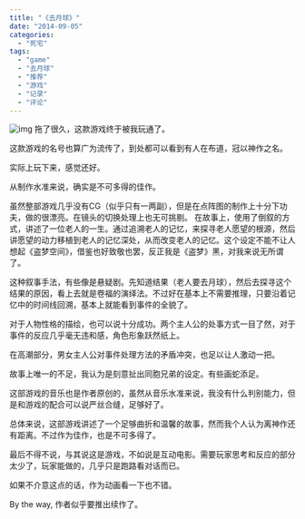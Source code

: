 ```yaml
---
title: "《去月球》"
date: "2014-09-05"
categories: 
  - "死宅"
tags: 
  - "game"
  - "去月球"
  - "推荐"
  - "游戏"
  - "记录"
  - "评论"
---
```


![img](http://www.91danji.com/upload/2012127/2012127202744647.jpg) 拖了很久，这款游戏终于被我玩通了。

这款游戏的名号也算广为流传了，到处都可以看到有人在布道，冠以神作之名。

实际上玩下来，感觉还好。

从制作水准来说，确实是不可多得的佳作。

虽然整部游戏几乎没有CG（似乎只有一两副），但是在点阵图的制作上十分下功夫，做的很漂亮。在镜头的切换处理上也无可挑剔。 在故事上，使用了倒叙的方式，讲述了一位老人的一生。通过追溯老人的记忆，来探寻老人愿望的根源，然后讲愿望的动力移植到老人的记忆深处，从而改变老人的记忆。这个设定不能不让人想起《盗梦空间》，借鉴也好致敬也罢，反正我是《盗梦》黑，对我来说无所谓了。

这种叙事手法，有些像是悬疑剧。先知道结果（老人要去月球），然后去探寻这个结果的原因，看上去就是卷福的演绎法。不过好在基本上不需要推理，只要沿着记忆中的时间线回溯，基本上就能看到事件的全貌了。

对于人物性格的描绘，也可以说十分成功。两个主人公的处事方式一目了然，对于事件的反应几乎毫无违和感，角色形象跃然纸上。

在高潮部分，男女主人公对事件处理方法的矛盾冲突，也足以让人激动一把。

故事上唯一的不足，我认为是刻意扯出同胞兄弟的设定。有些画蛇添足。

这部游戏的音乐也是作者原创的，虽然从音乐水准来说，我没有什么判别能力，但是和游戏的配合可以说严丝合缝，足够好了。

总体来说，这部游戏讲述了一个足够曲折和温馨的故事，然而我个人认为离神作还有距离。不过作为佳作，也是不可多得了。

最后不得不说，与其说这是游戏，不如说是互动电影。需要玩家思考和反应的部分太少了，玩家能做的，几乎只是跑路看对话而已。

如果不介意这点的话，作为动画看一下也不错。

By the way, 作者似乎要推出续作了。

